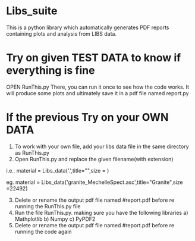 # Libs_suite
This is a python library which automatically generates PDF reports containing plots and analysis from LIBS data.

# Try on given TEST DATA to know if everything is fine
OPEN RunThis.py
There, you can run it once to see how the code works. 
It will produce some plots and ultimately save it in a pdf file named report.py
# If the previous Try on your OWN DATA
1. To work with your own file, add your libs data file in the same directory as RunThis.py
2. Open RunThis.py and replace the given filename(with extension)

i.e.. material = Libs_data('<put your file name>.<extension>',title="<material name here>",size = <no of points>)

eg. material = Libs_data('granite_MechelleSpect.asc',title="Granite",size =22492)

3. Delete or rename the output pdf file named #report.pdf before re running the RunThis.py file
4. Run the file RunThis.py. making sure you have the following libraries
    a) Mathplotlib
    b) Numpy
    c) PyPDF2
5. Delete or rename the output pdf file named #report.pdf before re running the code again



